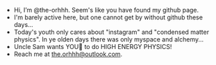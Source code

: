 - Hi, I’m @the-orhhh. Seem's like you have found my github page.
- I'm barely active here, but one cannot get by without github these days...
- Today's youth only cares about "instagram" and "condensed matter physics". In ye olden days there was only myspace and alchemy...
- Uncle Sam wants YOU🫵 to do HIGH ENERGY PHYSICS!
- Reach me at the.orhhh@outlook.com.

<!---
the-orhhh/the-orhhh is a ✨ special ✨ repository because its `README.md` (this file) appears on your GitHub profile.
You can click the Preview link to take a look at your changes.
--->
